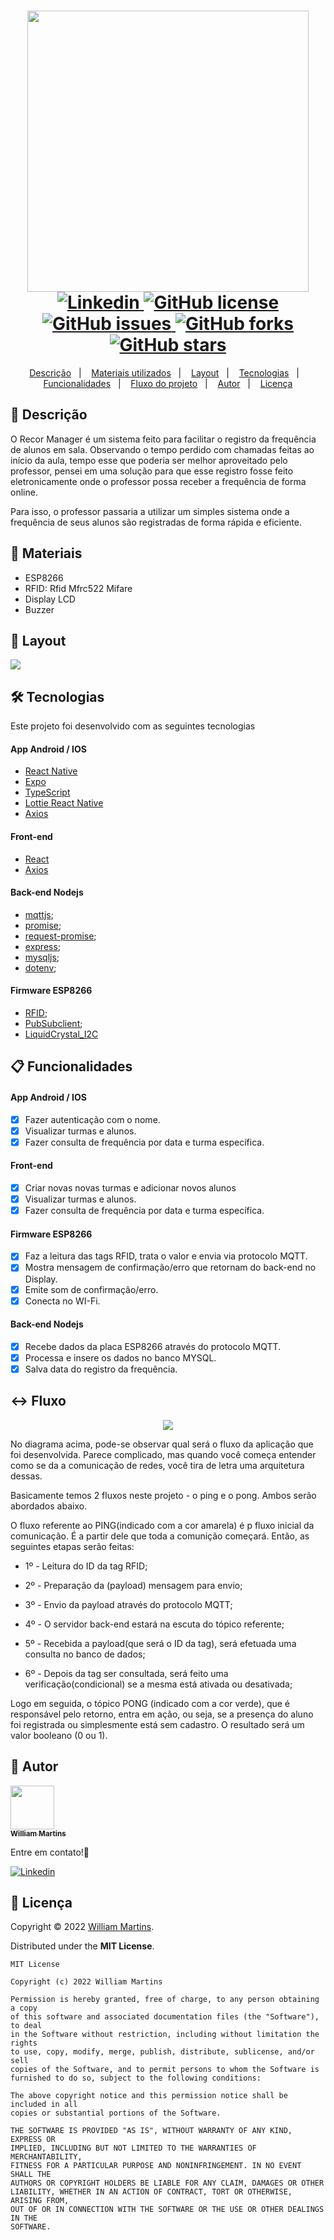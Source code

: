 <h1 align="center">
  <img width="450px" src="./.github/assets/logo.png" />
  <br />
  <a href="https://www.linkedin.com/in/williamvsmartins">
    <img alt="Linkedin" src="https://img.shields.io/badge/-William%20Martins-29B6D1?label=Linkedin&logo=linkedin&style=flat-square">
  </a>
  <a href="https://github.com/WilliamVSMartins/Frequency_register/blob/main/LICENSE">
    <img alt="GitHub license" src="https://img.shields.io/github/license/WilliamVSMartins/Frequency_register?logo=mint&style=flat-square">
  </a>
  <a href="https://github.com/WilliamVSMartins/Frequency_register/issues?q=is%3Aissue+is%3Aclosed">
    <img alt="GitHub issues" src="https://badgen.net/github/closed-issues/WilliamVSMartins/Frequency_register?color=29B6D1&style=flat-square">
  </a>
  <a href="https://github.com/WilliamVSMartins/Frequency_register/network">
    <img alt="GitHub forks" src="https://img.shields.io/github/forks/WilliamVSMartins/Frequency_register?color=29B6D1&style=flat-square">
  </a>
  <a href="https://github.com/WilliamVSMartins/Frequency_register/stargazers">
    <img alt="GitHub stars" src="https://img.shields.io/github/stars/WilliamVSMartins/Frequency_register?color=29B6D1&style=flat-square">
  </a>
</h1>

<p align="center">
  <a href="#page_facing_up-descrição">Descrição</a>&nbsp;&nbsp;&nbsp;|&nbsp;&nbsp;&nbsp;
  <a href="#wrench-Materiais">Materiais utilizados</a>&nbsp;&nbsp;&nbsp;|&nbsp;&nbsp;&nbsp;
  <a href="#art-Layout">Layout</a>&nbsp;&nbsp;&nbsp;|&nbsp;&nbsp;&nbsp;
  <a href="#-tecnologias">Tecnologias</a>&nbsp;&nbsp;&nbsp;|&nbsp;&nbsp;&nbsp;
  <a href="#clipboard-Funcionalidades">Funcionalidades</a>&nbsp;&nbsp;&nbsp;|&nbsp;&nbsp;&nbsp;
  <a href="#left_right_arrow-Fluxo">Fluxo do projeto</a>&nbsp;&nbsp;&nbsp;|&nbsp;&nbsp;&nbsp;
  <a href="#man-Autor">Autor</a>&nbsp;&nbsp;&nbsp;|&nbsp;&nbsp;&nbsp;
  <a href="#memo-Licença">Licença</a>
</p>

## :page_facing_up: Descrição
O Recor Manager é um sistema feito para facilitar o registro da frequência de alunos em sala. Observando o tempo perdido com chamadas feitas ao início da aula, tempo esse que poderia ser melhor aproveitado pelo professor, pensei em uma solução para que esse registro fosse feito eletronicamente onde o professor possa receber a frequência de forma online.

Para isso, o professor passaria a utilizar um simples sistema onde a frequência de seus alunos são registradas de forma rápida e eficiente.

## :wrench: Materiais

- ESP8266
- RFID: Rfid Mfrc522 Mifare
- Display LCD
- Buzzer

## :art: Layout
<img src="./.github/assets/recor-updated.png" />

## 🛠 Tecnologias
Este projeto foi desenvolvido com as seguintes tecnologias

#### App Android / IOS
- [React Native](https://reactnative.dev/)
- [Expo](https://expo.io/)
- [TypeScript](https://www.typescriptlang.org/)
- [Lottie React Native](https://docs.expo.io/versions/latest/sdk/lottie/)
- [Axios](https://axios-http.com/ptbr/docs/intro)

#### Front-end
- [React](https://reactjs.org/)
- [Axios](https://axios-http.com/ptbr/docs/intro)

#### Back-end Nodejs
- [mqttjs](https://github.com/mqttjs/MQTT.js);
- [promise](https://github.com/then/promise);
- [request-promise](https://github.com/request/request-promise);
- [express](https://github.com/expressjs/express);
- [mysqljs](https://github.com/mysqljs/mysql);
- [dotenv](https://github.com/motdotla/dotenv);

#### Firmware ESP8266
- [RFID](https://github.com/miguelbalboa/rfid/);
- [PubSubclient](https://github.com/knolleary/pubsubclient);
- [LiquidCrystal_I2C](https://github.com/fdebrabander/Arduino-LiquidCrystal-I2C-library)

## :clipboard: Funcionalidades
#### App Android / IOS
- [x] Fazer autenticação com o nome.
- [x] Visualizar turmas e alunos.
- [x] Fazer consulta de frequência por data e turma específica.

#### Front-end
- [x] Criar novas novas turmas e adicionar novos alunos
- [x] Visualizar turmas e alunos.
- [x] Fazer consulta de frequência por data e turma específica.

#### Firmware ESP8266
- [x] Faz a leitura das tags RFID, trata o valor e envia via protocolo MQTT.
- [x] Mostra mensagem de confirmação/erro que retornam do back-end no Display.
- [x] Emite som de confirmaçâo/erro.
- [x] Conecta no WI-Fi.

#### Back-end Nodejs
- [x] Recebe dados da placa ESP8266 através do protocolo MQTT.
- [x] Processa e insere os dados no banco MYSQL.
- [x] Salva data do registro da frequência.

## :left_right_arrow: Fluxo
<div align="center">
<img src="./.github/assets/fluxo.png" />
</div>

No diagrama acima, pode-se observar qual será o fluxo da aplicação que foi desenvolvida. Parece complicado, mas quando você começa entender como se da a comunicação de redes, você tira de letra uma arquitetura dessas.

Basicamente temos 2 fluxos neste projeto - o ping e o pong. Ambos serão abordados abaixo.

O fluxo referente ao PING(indicado com a cor amarela) é p fluxo inicial da comunicação. É a partir dele que toda a comunição começará. Então, as seguintes etapas serão feitas:

- 1º - Leitura do ID da tag RFID;

- 2º - Preparação da (payload) mensagem para envio;

- 3º - Envio da payload através do protocolo MQTT;

- 4º - O servidor back-end estará na escuta do tópico referente;

- 5º - Recebida a payload(que será o ID da tag), será efetuada uma consulta no banco de dados;

- 6º - Depois da tag ser consultada, será feito uma verificação(condicional) se a mesma está ativada ou desativada;

Logo em seguida, o tópico PONG (indicado com a cor verde), que é responsável pelo retorno, entra em ação, ou seja, se a presença do aluno foi registrada ou simplesmente está sem cadastro. O resultado será um valor booleano (0 ou 1).

## :man: Autor

<a href="https://github.com/WilliamVSMartins/">
 <img src="https://avatars.githubusercontent.com/u/101011336?s=400&u=c1b332326ef504405ed93988fa670d8bb33e2aba&v=4" width="70px;" alt=""/>
 <br />
 <sub><b>William Martins</b></sub>
</a>


Entre em contato!🚀

<a href="https://www.linkedin.com/in/williamvsmartins">
  <img alt="Linkedin" src="https://img.shields.io/badge/-willliamvsmartins-9871F5?label=Linkedin&logo=linkedin&style=flat-square">
</a>


## :memo: Licença
Copyright © 2022 [William Martins](https://github.com/WilliamVSMartins).<br />

Distributed under the **MIT License**.
``` 
MIT License

Copyright (c) 2022 William Martins

Permission is hereby granted, free of charge, to any person obtaining a copy
of this software and associated documentation files (the "Software"), to deal
in the Software without restriction, including without limitation the rights
to use, copy, modify, merge, publish, distribute, sublicense, and/or sell
copies of the Software, and to permit persons to whom the Software is
furnished to do so, subject to the following conditions:

The above copyright notice and this permission notice shall be included in all
copies or substantial portions of the Software.

THE SOFTWARE IS PROVIDED "AS IS", WITHOUT WARRANTY OF ANY KIND, EXPRESS OR
IMPLIED, INCLUDING BUT NOT LIMITED TO THE WARRANTIES OF MERCHANTABILITY,
FITNESS FOR A PARTICULAR PURPOSE AND NONINFRINGEMENT. IN NO EVENT SHALL THE
AUTHORS OR COPYRIGHT HOLDERS BE LIABLE FOR ANY CLAIM, DAMAGES OR OTHER
LIABILITY, WHETHER IN AN ACTION OF CONTRACT, TORT OR OTHERWISE, ARISING FROM,
OUT OF OR IN CONNECTION WITH THE SOFTWARE OR THE USE OR OTHER DEALINGS IN THE
SOFTWARE.
```
